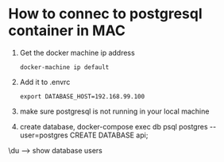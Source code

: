 # How to connec to postgresql container in MAC

1. Get the docker machine ip address

    ```docker-machine ip default```
2. Add it to .envrc

    ```export DATABASE_HOST=192.168.99.100```

3. make sure postgresql is not running in your local machine

4. create database, docker-compose exec db psql postgres --user=postgres
   CREATE DATABASE api;

\du --> show database users
